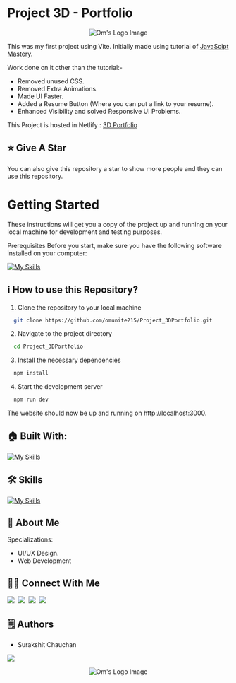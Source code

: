 # Project 3D - Portfolio

<p align="center">
  <img src="https://user-images.githubusercontent.com/78680563/227708528-0e803ddf-506e-4d8b-98bc-dd7bf0f1b518.png" alt="Om's Logo Image"/>
</p>

This was my first project using Vite. Initially made using tutorial of [JavaScipt Mastery](https://youtu.be/0fYi8SGA20k?feature=shared).

Work done on it other than the tutorial:-
- Removed unused CSS.
- Removed Extra Animations.
- Made UI Faster.
- Added a Resume Button (Where you can put a link to your resume).
- Enhanced Visibility and solved Responsive UI Problems.

This Project is hosted in Netlify : [3D Portfolio](https://portfoliobyompatel.netlify.app/)

## :star: Give A Star

You can also give this repository a star to show more people and they can use this repository.

# Getting Started

These instructions will get you a copy of the project up and running on your local machine for development and testing purposes.

Prerequisites
Before you start, make sure you have the following software installed on your computer:

[![My Skills](https://skillicons.dev/icons?i=nodejs)](https://skillicons.dev)


## ℹ️ How to use this Repository?

1. Clone the repository to your local machine

```bash
  git clone https://github.com/omunite215/Project_3DPortfolio.git

```
2. Navigate to the project directory

```bash
  cd Project_3DPortfolio
```
3. Install the necessary dependencies
```bash
  npm install
```

4. Start the development server
```bash
  npm run dev
```

The website should now be up and running on http://localhost:3000.

## 🏠 Built With:

[![My Skills](https://skillicons.dev/icons?i=vscode,react,nextjs,threejs,tailwind,netlify)](https://skillicons.dev)

## 🛠 Skills

[![My Skills](https://skillicons.dev/icons?i=html,css,js,ts,react,nextjs,tailwind,threejs)](https://skillicons.dev)

## 🚀 About Me
Specializations:
- UI/UX Design.
- Web Development

## 🙋‍♂️ Connect With Me

[<img src="https://skillicons.dev/icons?i=github" />](https://github.com/omunite215)&nbsp;
[<img src="https://skillicons.dev/icons?i=linkedin" />](https://www.linkedin.com/in/om-patel-401068143/)&nbsp;
[<img src="https://skillicons.dev/icons?i=instagram" />](https://www.instagram.com/_21omp/)&nbsp;
[<img src="https://skillicons.dev/icons?i=devto" />](https://portfoliobyom.netlify.app/)

## 🗒️ Authors
- Surakshit Chauchan

<p align="left">
  <a href="https://skillicons.dev">
    <a href="https://github.com/omunite215">
      <img src="https://skillicons.dev/icons?i=github" />
    </a>
  </a>
</p>

<p align="center">
  <img src="https://github.com/omunite215/Project_3DPortfolio/assets/78680563/2fcf609b-e802-4fec-8c82-8f55fd043437" alt="Om's Logo Image"/>
</p>
